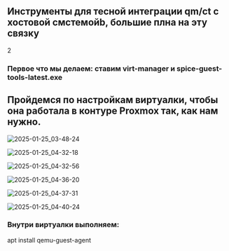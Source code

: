 ## Инструменты для тесной интеграции qm/ct с хостовой смстемойb, большие плна на эту связку ##
2

### Первое что мы делаем: ставим virt-manager и spice-guest-tools-latest.exe ###

## Пройдемся по настройкам виртуалки, чтобы она работала в контуре Proxmox так, как нам нужно. ##



![2025-01-25_03-48-24](https://github.com/user-attachments/assets/f453117a-c12e-4251-b570-8edb8e556dbd)


![2025-01-25_04-32-18](https://github.com/user-attachments/assets/77932651-3d95-4c58-bc7d-9d0bb75ad869)


![2025-01-25_04-32-56](https://github.com/user-attachments/assets/49c6a0fa-0f00-4f66-81d9-e616396a43b4)




![2025-01-25_04-36-20](https://github.com/user-attachments/assets/e0c408f7-8e78-4e06-90ef-4a6dc5f13658)

![2025-01-25_04-37-31](https://github.com/user-attachments/assets/2506ec85-6ed4-4475-9f56-c71701310568)




![2025-01-25_04-40-24](https://github.com/user-attachments/assets/97ccd069-cfb8-4db0-922e-45d0fb0ffd59)

### Внутри виртуалки выполняем: ###

apt install qemu-guest-agent

